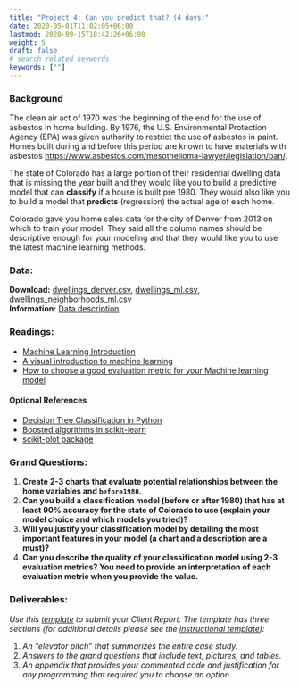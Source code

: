 ```yaml
---
title: "Project 4: Can you predict that? (4 days)"
date: 2020-05-01T11:02:05+06:00
lastmod: 2020-09-15T10:42:26+06:00
weight: 5
draft: false
# search related keywords
keywords: [""]
---
```


### Background

The clean air act of 1970 was the beginning of the end for the use of asbestos in home building.  By 1976, the U.S. Environmental Protection Agency (EPA) was given authority to restrict the use of asbestos in paint. Homes built during and before this period are known to have materials with asbestos <https://www.asbestos.com/mesothelioma-lawyer/legislation/ban/>.  

The state of Colorado has a large portion of their residential dwelling data that is missing the year built and they would like you to build a predictive model that can __classify__ if a house is built pre 1980.  They would also like you to build a model that __predicts__ (regression) the actual age of each home.

Colorado gave you home sales data for the city of Denver from 2013 on which to train your model. They said all the column names should be descriptive enough for your modeling and that they would like you to use the latest machine learning methods.

### Data:

__Download:__ [dwellings_denver.csv](https://github.com/byuidatascience/data4dwellings/raw/master/data-raw/dwellings_denver/dwellings_denver.csv), [dwellings_ml.csv](https://github.com/byuidatascience/data4dwellings/raw/master/data-raw/dwellings_ml/dwellings_ml.csv), [dwellings_neighborhoods_ml.csv](https://github.com/byuidatascience/data4dwellings/raw/master/data-raw/dwellings_neighborhoods_ml/dwellings_neighborhoods_ml.csv)   
__Information:__ [Data description](https://github.com/byuidatascience/data4dwellings/blob/master/data.md)


### Readings:

- [Machine Learning Introduction](../../course-materials/machine-learning/)
- [A visual introduction to machine learning](http://www.r2d3.us/visual-intro-to-machine-learning-part-1/)
- [How to choose a good evaluation metric for your Machine learning model](https://ranvir.xyz/blog/how-to-evaluate-your-machine-learning-model-like-a-pro-metrics/)  

#### Optional References

- [Decision Tree Classification in Python](https://www.datacamp.com/community/tutorials/decision-tree-classification-python)    
- [Boosted algorithms in scikit-learn](https://scikit-learn.org/stable/modules/ensemble.html#gradient-tree-boosting)
- [scikit-plot package](https://github.com/reiinakano/scikit-plot)   

### Grand Questions:

1. __Create 2-3 charts that evaluate potential relationships between the home variables and `before1980`.__
1. __Can you build a classification model (before or after 1980) that has at least 90% accuracy for the state of Colorado to use (explain your model choice and which models you tried)?__
1. __Will you justify your classification model by detailing the most important features in your model (a chart and a description are a must)?__
1. __Can you describe the quality of your classification model using 2-3 evaluation metrics? You need to provide an interpretation of each evaluation metric when you provide the value.__

### Deliverables:

_Use this [template](../../template/cse250_project_template_clean.md) to submit your Client Report. The template has three sections (for additional details please see the [instructional template](../../template/cse250_project_template.md)):_

1. _An “elevator pitch” that summarizes the entire case study._
1. _Answers to the grand questions that include text, pictures, and tables._
1. _An appendix that provides your commented code and justification for any programming that required you to choose an option._